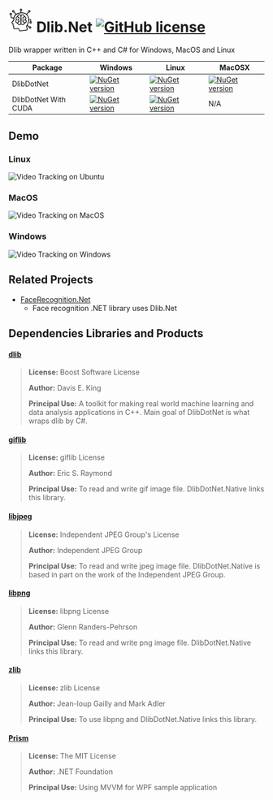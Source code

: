 # ![Alt text](nuget/ml48.png "Dlib.Net") Dlib.Net [![GitHub license](https://img.shields.io/github/license/mashape/apistatus.svg)]()

Dlib wrapper written in C++ and C# for Windows, MacOS and Linux

|Package|Windows|Linux|MacOSX|
|---|---|---|---|
|DlibDotNet|[![NuGet version](https://img.shields.io/nuget/v/DlibDotNet.svg)](https://www.nuget.org/packages/DlibDotNet)|[![NuGet version](https://img.shields.io/nuget/v/DlibDotNet.svg)](https://www.nuget.org/packages/DlibDotNet)|[![NuGet version](https://img.shields.io/nuget/v/DlibDotNet.svg)](https://www.nuget.org/packages/DlibDotNet)|
|DlibDotNet With CUDA|[![NuGet version](https://img.shields.io/nuget/v/DlibDotNet-WithCUDA.svg)](https://www.nuget.org/packages/DlibDotNet-WithCUDA)|[![NuGet version](https://img.shields.io/nuget/v/DlibDotNet-WithCUDA.svg)](https://www.nuget.org/packages/DlibDotNet-WithCUDA)|N/A|

## Demo

### Linux
<img src="images/linux.gif?raw=true" width="400x300" title="Video Tracking on Ubuntu"/>

### MacOS
<img src="images/mac.gif?raw=true" width="400x300" title="Video Tracking on MacOS"/>

### Windows
<img src="images/win.gif?raw=true" width="400x200" title="Video Tracking on Windows"/>

## Related Projects

- [FaceRecognition.Net](https://github.com/takuya-takeuchi/FaceRecognitionDotNet)
  - Face recognition .NET library uses Dlib.Net

## Dependencies Libraries and Products

#### [dlib](http://dlib.net/)

> **License:** Boost Software License
>
> **Author:** Davis E. King
> 
> **Principal Use:** A toolkit for making real world machine learning and data analysis applications in C++. Main goal of DlibDotNet is what wraps dlib by C#.

#### [giflib](http://giflib.sourceforge.net/)

> **License:** giflib License
>
> **Author:** Eric S. Raymond
> 
> **Principal Use:** To read and write gif image file. DlibDotNet.Native links this library.

#### [libjpeg](http://www.ijg.org/)

> **License:** Independent JPEG Group's License
>
> **Author:** Independent JPEG Group
> 
> **Principal Use:** To read and write jpeg image file. DlibDotNet.Native is based in part on the work of
the Independent JPEG Group.

#### [libpng](http://libpng.org/pub/png/libpng.html)

> **License:** libpng License
>
> **Author:** Glenn Randers-Pehrson
> 
> **Principal Use:** To read and write png image file. DlibDotNet.Native links this library.

#### [zlib](https://zlib.net/)

> **License:** zlib License
>
> **Author:** Jean-loup Gailly and Mark Adler
> 
> **Principal Use:** To use libpng and DlibDotNet.Native links this library.

#### [Prism](https://zlib.net/)

> **License:** The MIT License
>
> **Author:** .NET Foundation
> 
> **Principal Use:** Using MVVM for WPF sample application